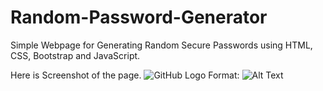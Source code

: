 # Random-Password-Generator
Simple Webpage for Generating Random Secure Passwords using HTML, CSS, Bootstrap and JavaScript.


Here is Screenshot of the page.
![GitHub Logo](/images/logo.png)
Format: ![Alt Text](url)
